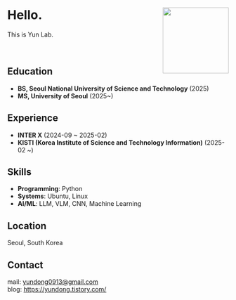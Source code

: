 <h1 align="left">
  Hello.
  <img src="https://github.com/user-attachments/assets/f2111583-aed4-4e83-92a4-1d8d586746eb" width="150" align="right">
</h1>
This is Yun Lab.

  　



## Education
- **BS, Seoul National University of Science and Technology** (2025)
- **MS, University of Seoul** (2025~)

## Experience
- **INTER X** (2024-09 ~ 2025-02)
- **KISTI (Korea Institute of Science and Technology Information)** (2025-02 ~)

## Skills
- **Programming**: Python
- **Systems**: Ubuntu, Linux
- **AI/ML**: LLM, VLM, CNN, Machine Learning

## Location
Seoul, South Korea

## Contact
mail: yundong0913@gmail.com  
blog: https://yundong.tistory.com/
